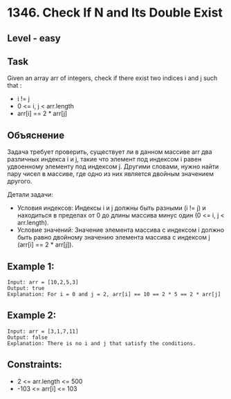 # 1346. Check If N and Its Double Exist


## Level - easy


## Task
Given an array arr of integers, check if there exist two indices i and j such that :
- i != j
- 0 <= i, j < arr.length
- arr[i] == 2 * arr[j]


## Объяснение
Задача требует проверить, существует ли в данном массиве arr два различных индекса i и j, 
такие что элемент под индексом i равен удвоенному элементу под индексом j. 
Другими словами, нужно найти пару чисел в массиве, где одно из них является двойным значением другого.

Детали задачи:
- Условия индексов: Индексы i и j должны быть разными (i != j) и находиться в пределах от 0 до длины массива минус один (0 <= i, j < arr.length).
- Условие значений: Значение элемента массива с индексом i должно быть равно двойному значению элемента массива с индексом j (arr[i] == 2 * arr[j]).


## Example 1:
```
Input: arr = [10,2,5,3]
Output: true
Explanation: For i = 0 and j = 2, arr[i] == 10 == 2 * 5 == 2 * arr[j]
```

## Example 2:
```
Input: arr = [3,1,7,11]
Output: false
Explanation: There is no i and j that satisfy the conditions.
```
 

## Constraints:
- 2 <= arr.length <= 500
- -103 <= arr[i] <= 103